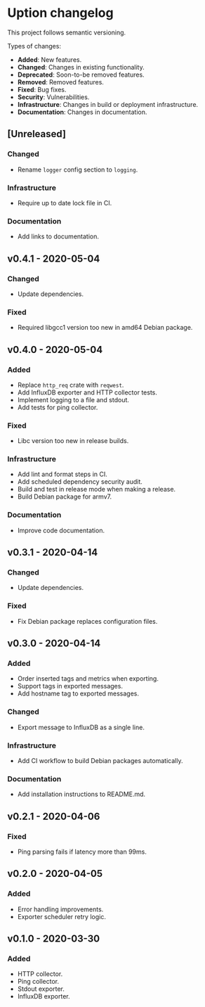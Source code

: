 # Uption changelog

This project follows semantic versioning.

Types of changes:

- **Added**: New features.
- **Changed**: Changes in existing functionality.
- **Deprecated**: Soon-to-be removed features.
- **Removed**: Removed features.
- **Fixed**: Bug fixes.
- **Security**: Vulnerabilities.
- **Infrastructure**: Changes in build or deployment infrastructure.
- **Documentation**: Changes in documentation.

## [Unreleased]

### Changed

- Rename `logger` config section to `logging`.

### Infrastructure

- Require up to date lock file in CI.

### Documentation

- Add links to documentation.

## v0.4.1 - 2020-05-04

### Changed

- Update dependencies.

### Fixed

- Required libgcc1 version too new in amd64 Debian package.

## v0.4.0 - 2020-05-04

### Added

- Replace `http_req` crate with `reqwest`.
- Add InfluxDB exporter and HTTP collector tests.
- Implement logging to a file and stdout.
- Add tests for ping collector.

### Fixed

- Libc version too new in release builds.

### Infrastructure

- Add lint and format steps in CI.
- Add scheduled dependency security audit.
- Build and test in release mode when making a release.
- Build Debian package for armv7.

### Documentation

- Improve code documentation.

## v0.3.1 - 2020-04-14

### Changed

- Update dependencies.

### Fixed

- Fix Debian package replaces configuration files.

## v0.3.0 - 2020-04-14

### Added

- Order inserted tags and metrics when exporting.
- Support tags in exported messages.
- Add hostname tag to exported messages.

### Changed

- Export message to InfluxDB as a single line.

### Infrastructure

- Add CI workflow to build Debian packages automatically.

### Documentation

- Add installation instructions to README.md.

## v0.2.1 - 2020-04-06

### Fixed

- Ping parsing fails if latency more than 99ms.

## v0.2.0 - 2020-04-05

### Added

- Error handling improvements.
- Exporter scheduler retry logic.

## v0.1.0 - 2020-03-30

### Added

- HTTP collector.
- Ping collector.
- Stdout exporter.
- InfluxDB exporter.
